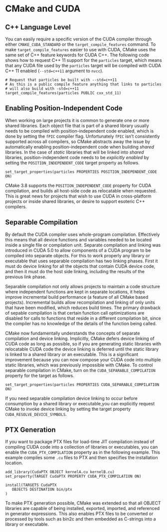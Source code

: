
# CMake and CUDA
## C++ Language Level
You can easily require a specific version of the CUDA compiler through either `CMAKE_CUDA_STANDARD` or the `target_compile_features` command. To make `target_compile_features` easier to use with CUDA, CMake uses the same set of C++ feature keywords for CUDA C++.
The following code shows how to request C++ 11 support for the `particles` target, which means that any CUDA file used by the `particles` target will be compiled with CUDA C++ 11 enabled (`--std=c++11` argument to `nvcc`).
```
# Request that particles be built with --std=c++11
# As this is a public compile feature anything that links to particles
# will also build with -std=c++11
target_compile_features(particles PUBLIC cxx_std_11)
```
## Enabling Position-Independent Code
When working on large projects it is common to generate one or more shared libraries. Each object file that is part of a shared library usually needs to be compiled with position-independent code enabled, which is done by setting the `fPIC` compiler flag. Unfortunately `fPIC` isn’t consistently supported across all compilers, so CMake abstracts away the issue by automatically enabling position-independent code when building _shared_ libraries. 
In the case of _static_ libraries that will be linked into _shared_ libraries, position-independent code needs to be _explicitly enabled_ by setting the `POSITION_INDEPENDENT_CODE` target property as follows.
```
set_target_properties(particles PROPERTIES POSITION_INDEPENDENT_CODE ON)
```
CMake 3.8 supports the `POSITION_INDEPENDENT_CODE` property for CUDA compilation, and builds all host-side code as relocatable when requested. This is great news for projects that wish to use CUDA in cross-platform projects or inside shared libraries, or desire to support esoteric C++ compilers.

## Separable Compilation
By default the CUDA compiler uses whole-program compilation. Effectively this means that all device functions and variables needed to be located inside a single file or compilation unit. Separate compilation and linking was introduced in CUDA 5.0 to allow components of a CUDA program to be compiled into separate objects. For this to work properly any library or executable that uses separable compilation has two linking phases. First it must do device linking for all the objects that contain CUDA device code, and then it must do the host side linking, including the results of the previous link phase.

Separable compilation not only allows projects to maintain a code structure where independent functions are kept in separate locations, it helps improve incremental build performance (a feature of all CMake based projects). Incremental builds allow recompilation and linking of only units that have been modified, which reduces build times. The primary drawback of sepable compilation is that certain function call optimizations are disabled for calls to functions that reside in a different compilation bit, since the compiler has no knowledge of the details of the function being called.

CMake now fundamentally understands the concepts of separate compilation and device linking. Implicitly, CMake defers device linking of CUDA code as long as possible, so if you are generating static libraries with relocatable CUDA code the device linking is deferred until the static library is linked to a shared library or an executable. This is a significant improvement because you can now compose your CUDA code into multiple static libraries, which was previously impossible with CMake. To control separable compilation in CMake, turn on the `CUDA_SEPARABLE_COMPILATION` property for the target as follows.
```
set_target_properties(particles PROPERTIES CUDA_SEPARABLE_COMPILATION ON)
```

If you need separable compilation device linking to occur before consumption by a shared library or executable,you can explicitly request CMake to invoke device linking by setting the target property `CUDA_RESOLVE_DEVICE_SYMBOLS`.

## PTX Generation
If you want to package PTX files for load-time JIT compilation instead of compiling CUDA code into a collection of libraries or executables, you can enable the `CUDA_PTX_COMPILATION` property as in the following example. This example compiles some `.cu` files to PTX and then specifies the installation location.
```
add_library(CudaPTX OBJECT kernelA.cu kernelB.cu)
set_property(TARGET CudaPTX PROPERTY CUDA_PTX_COMPILATION ON)

install(TARGETS CudaPTX
   OBJECTS DESTINATION bin/ptx 
)
```
To make PTX generation possible, CMake was extended so that all OBJECT libraries are capable of being installed, exported, imported, and referenced in generator expressions. This also enables PTX files to be converted or processed by tools such as bin2c and then embedded as C-strings into a library or executable. 
